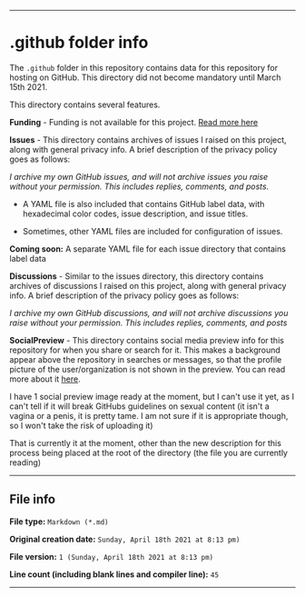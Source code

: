 
***

# .github folder info

The `.github` folder in this repository contains data for this repository for hosting on GitHub. This directory did not become mandatory until March 15th 2021.

This directory contains several features.

**Funding** - Funding is not available for this project. [Read more here](/Sponsor-Status/README.md)

**Issues** - This directory contains archives of issues I raised on this project, along with general privacy info. A brief description of the privacy policy goes as follows:

_I archive my own GitHub issues, and will not archive issues you raise without your permission. This includes replies, comments, and posts._

* A YAML file is also included that contains GitHub label data, with hexadecimal color codes, issue description, and issue titles.

* Sometimes, other YAML files are included for configuration of issues.

**Coming soon:** A separate YAML file for each issue directory that contains label data

**Discussions** - Similar to the issues directory, this directory contains archives of discussions I raised on this project, along with general privacy info. A brief description of the privacy policy goes as follows:

_I archive my own GitHub discussions, and will not archive discussions you raise without your permission. This includes replies, comments, and posts_

**SocialPreview** - This directory contains social media preview info for this repository for when you share or search for it. This makes a background appear above the repository in searches or messages, so that the profile picture of the user/organization is not shown in the preview. You can read more about it [here](/.github/SocialPreview/README.md).

I have 1 social preview image ready at the moment, but I can't use it yet, as I can't tell if it will break GitHubs guidelines on sexual content (it isn't a vagina or a penis, it is pretty tame. I am not sure if it is appropriate though, so I won't take the risk of uploading it)

That is currently it at the moment, other than the new description for this process being placed at the root of the directory (the file you are currently reading)

***

## File info

**File type:** `Markdown (*.md)`

**Original creation date:** `Sunday, April 18th 2021 at 8:13 pm)`

**File version:** `1 (Sunday, April 18th 2021 at 8:13 pm)`

**Line count (including blank lines and compiler line):** `45`

***
